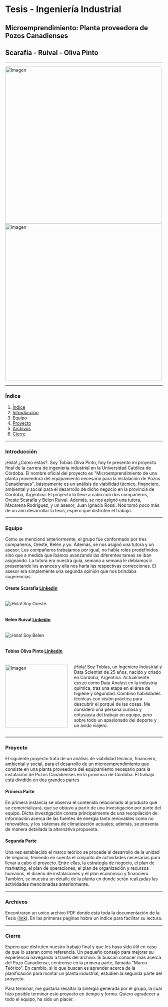 # Tesis - Ingeniería Industrial

## Microemprendimiento: Planta proveedora de Pozos Canadienses
## Scarafía - Ruival - Oliva Pinto

------------

<img src="https://www2.ucc.edu.ar/portal2015/UniversidadCatolica/images/logo-ucc-2018.svg" alt="Imagen" width="500"> <img src="https://ecoinventos.com/wp-content/uploads/2017/04/pozos-canadienses-funcionamiento.png" alt="Imagen" width="500"> 

------------

### Índice
1. [Índice](#índice)
2. [Introducción](#introducción)
3. [Equipo](#equipo)
4. [Proyecto](#proyecto)
5. [Archivos](#archivos)
6. [Cierre](#cierre)

------------

### Introducción

¡Hola! ¿Cómo estás?. Soy Tobias Oliva Pinto, hoy te presento mi proyecto final de la carrera de ingeniería industrial en la Universidad Católica de Córdoba. El nombre oficial del proyecto es "Microemprendimiento de una planta proveedora del equipamiento necesario para la instalación de Pozos Canadienses", básicamente es un análisis de viabilidad técnico, financiero, ambiental y social para el desarrollo de dicho negocio en la provincia de Córdoba, Argentina. El proyecto lo lleve a cabo con dos compañeros, Oreste Scarafía y Belen Ruival. Además, se nos asignó una tutora, Macarena Rodríguez, y un asesor, Juan Ignacio Rossi. Nos tomó poco más de un año desarrollar la tesis, espero que disfruten el trabajo. 

------------

### Equipo 
Como se mencionó anteriormente, el grupo fue conformado por tres compañeros, Oreste, Belén y yo. Además, se nos asignó una tutora y un asesor. Los compañeros trabajamos por igual, no había roles predefinidos sino que a medida que íbamos avanzando las diferentes tareas se iban asignando. La tutora era nuestra guía, semana a semana le debíamos ir presentando los avances y ella nos haría las respectivas correcciones. El asesor era simplemente una segunda opinión que nos brindaba sugerencias. 

#### Oreste Scarafia [Linkedin](https://www.linkedin.com/in/oreste-scarafia-6062581ab/)
<div style="display: flex; align-items: center;">
    <img src="https://media.licdn.com/dms/image/C4D03AQFvOUF_6rvBuQ/profile-displayphoto-shrink_800_800/0/1645467006736?e=1697068800&v=beta&t=P9MBfVq-V6Z7ApQZqlE05N-bVmVUFcT8mEA--4P1Ozg">
    <p>
        ¡Hola! Soy Oreste
    </p>
</div>

#### Belen Ruival [Linkedin](https://www.linkedin.com/in/belen-ruival-387aa1213/)
<div style="display: flex; align-items: center;">
    <img src="https://media.licdn.com/dms/image/D4D03AQEUs0hYFqP5qA/profile-displayphoto-shrink_800_800/0/1688754135050?e=1697068800&v=beta&t=i6AC_X04E2HylRADS1X9shuQFHoP4Soefnv88-H4t10">
    <p>
        ¡Hola! Soy Belen
    </p>
</div>

#### Tobias Oliva Pinto [Linkedin](https://www.linkedin.com/in/olivapintotobias/)
<div style="display: flex; align-items: center;">
    <img src="https://media.licdn.com/dms/image/D4D03AQHOo19d5aSn0A/profile-displayphoto-shrink_800_800/0/1687974921520?e=1694044800&v=beta&t=iOkiAK7xkoaArzy-e_BEmHQhquDcNcIfqy97K3qYwfA" alt="Imagen" width="200" style="margin-right: 20px;">
    <p>
        ¡Hola! Soy Tobías, un Ingeniero Industrial y Data Scientist de 25 años, nacido y criado en Córdoba, Argentina. Actualmente ejerzo como Data Analyst en la industria química, tras una etapa en el área de higiene y seguridad. Combino habilidades técnicas con visión práctica para descubrir el porqué de las cosas. Me considero una persona curiosa y entusiasta del trabajo en equipo, pero sobre todo un apasionado del deporte y un ávido viajero.
    </p>
</div>

------------

### Proyecto
El siguiente proyecto trata de un análisis de viabilidad técnico, financiero, ambiental y social, para el desarrollo de un microemprendimiento que consiste en una planta proveedora del equipamiento necesario para la instalación de Pozos Canadienses en la provincia de Córdoba. El trabajo está dividido en dos grandes partes

#### Primera Parte
En primera instancia se observa el contenido relacionado al producto que se comercializará, que se obtuvo a partir de una investigación por parte del equipo. Dicha investigación consta principalmente de una recopilación de información acerca de las fuentes de energía tanto renovables como no renovables, y los sistemas de climatización actuales; además, se presenta de manera detallada la alternativa propuesta.

#### Segunda Parte
Una vez establecido el marco teórico se procede al desarrollo de la unidad de negocio, teniendo en cuenta el conjunto de actividades necesarias para llevar a cabo el proyecto. Entre ellas, la estrategia de negocio, el plan de marketing, el plan de operaciones, el plan de organización y recursos humanos, el diseño de instalaciones y el plan económico y financiero. También, se muestra un detalle de la planta en donde serán realizadas las actividades mencionadas anteriormente.

------------

### Archivos
Encontraran un unico archivo PDF donde esta toda la documentación de la Tesis [(link)](https://github.com/tobiasolivapinto/Tesis-IngenieriaIndustrial/blob/master/Tesis%20PDF/TESIS%20-%20Ruival%2C%20Scaraf%C3%ADa%2C%20Oliva%20Pinto.pdf). En las primeras paginas habra un indice para facilitar su lectura. 

------------

### Cierre
Espero que disfruten nuestro trabajo final y que les haya sido útil en caso de que lo usaran como referencia. Un pequeño consejo para mejorar su experiencia navegando a través del archivo. Si buscan conocer más acerca del Pozo Canadiense, centrense en la primera parte, llamada "Marco Teórico". En cambio, si lo que buscan es aprender acerca de la planificación para montar un planta industrial, estudien la segunda parte del proyecto. 

Para terminar, me gustaría resaltar la sinergia generada por el grupo, la cual hizo posible terminar este proyecto en tiempo y forma. Quiero agradecer a todo el equipo, ha sido un placer. 


